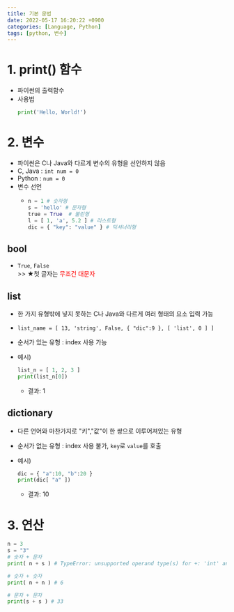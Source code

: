 ```yaml
---
title: 기본 문법
date: 2022-05-17 16:20:22 +0900
categories: [Language, Python]
tags: [python, 변수]
---
```


# 1. print() 함수
- 파이썬의 출력함수
- 사용법
  ```python
  print('Hello, World!')
  ```

# 2. 변수
- 파이썬은 C나 Java와 다르게 변수의 유형을 선언하지 않음
- C, Java : `int num = 0`
- Python : `num = 0`
- 변수 선언
  - ```python
    n = 1 # 숫자형
    s = 'hello' # 문자형
    true = True  # 불린형
    l = [ 1, 'a', 5.2 ] # 리스트형
    dic = { "key": "value" } # 딕셔너리형
    ```

## bool
- `True`, `False` 
    <br>
    \>\> ★첫 글자는 <font color="red">무조건 대문자</font>

## list
- 한 가지 유형밖에 넣지 못하는 C나 Java와 다르게 여러 형태의 요소 입력 가능
- `list_name = [ 13, 'string', False, { "dic":9 }, [ 'list', 0 ] ]`
- 순서가 있는 유형 : index 사용 가능
- 예시)
  ```python
  list_n = [ 1, 2, 3 ]
  print(list_n[0])
  ```

  - 결과: 1
  
## dictionary
- 다른 언어와 마찬가지로 "키","값"이 한 쌍으로 이루어져있는 유형
- 순서가 없는 유형 : index 사용 불가, `key`로 `value`를 호출
- 예시)
  ```python
  dic = { "a":10, "b":20 }
  print(dic[ "a" ])
  ```

  - 결과: 10
  
# 3. 연산
```python
n = 3
s = "3"
# 숫자 + 문자
print( n + s ) # TypeError: unsupported operand type(s) for +: 'int' and 'str'

# 숫자 + 숫자
print( n + n ) # 6

# 문자 + 문자
print(s + s ) # 33
```
